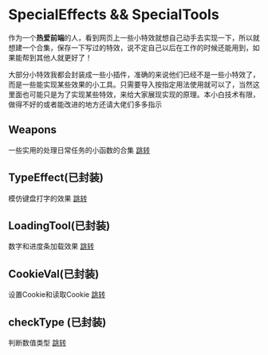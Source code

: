 # SpecialEffects && SpecialTools

作为一个**热爱前端**的人，看到网页上一些小特效就想自己动手去实现一下，所以就想建一个合集，保存一下写过的特效，说不定自己以后在工作的时候还能用到，如果能帮到其他人就更好了！

大部分小特效我都会封装成一些小插件，准确的来说他们已经不是一些小特效了，而是一些能实现某些效果的小工具。只需要导入按指定用法使用就可以了，当然这里面也可能只是为了实现某些特效，来给大家展现实现的原理。本小白技术有限，做得不好的或者能改进的地方还请大佬们多多指示

## Weapons

一些实用的处理日常任务的小函数的合集 [跳转](https://github.com/MLuminary/subentry/tree/master/specialTools/Weapons)


## TypeEffect(已封装)

模仿键盘打字的效果 [跳转](https://github.com/MLuminary/subentry/tree/master/specialTools/typeEffect)

## LoadingTool(已封装)

数字和进度条加载效果 [跳转](https://github.com/MLuminary/subentry/tree/master/specialTools/LoadingTool)

## CookieVal(已封装)

设置Cookie和读取Cookie [跳转](https://github.com/MLuminary/subentry/tree/master/specialTools/CookieVal)

## checkType (已封装)

判断数值类型 [跳转](https://github.com/MLuminary/subentry/tree/master/specialTools/checkType)